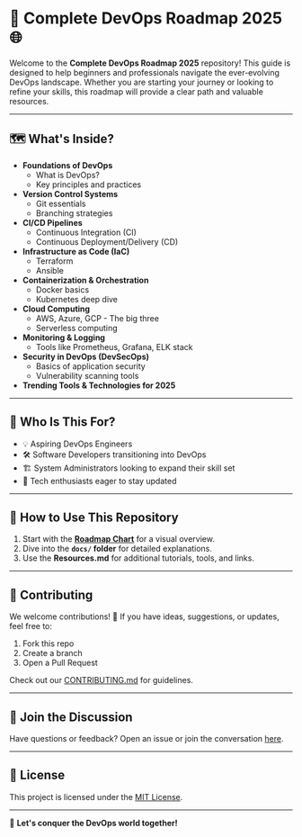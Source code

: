 # 🚀 Complete DevOps Roadmap 2025 🌐  

Welcome to the **Complete DevOps Roadmap 2025** repository! This guide is designed to help beginners and professionals navigate the ever-evolving DevOps landscape. Whether you are starting your journey or looking to refine your skills, this roadmap will provide a clear path and valuable resources.  

---

## 🗺️ **What's Inside?**  
- **Foundations of DevOps**  
  - What is DevOps?  
  - Key principles and practices  
- **Version Control Systems**  
  - Git essentials  
  - Branching strategies  
- **CI/CD Pipelines**  
  - Continuous Integration (CI)  
  - Continuous Deployment/Delivery (CD)  
- **Infrastructure as Code (IaC)**  
  - Terraform  
  - Ansible  
- **Containerization & Orchestration**  
  - Docker basics  
  - Kubernetes deep dive  
- **Cloud Computing**  
  - AWS, Azure, GCP - The big three  
  - Serverless computing  
- **Monitoring & Logging**  
  - Tools like Prometheus, Grafana, ELK stack  
- **Security in DevOps (DevSecOps)**  
  - Basics of application security  
  - Vulnerability scanning tools  
- **Trending Tools & Technologies for 2025**  

---

## 🎯 **Who Is This For?**  
- 💡 Aspiring DevOps Engineers  
- 🛠️ Software Developers transitioning into DevOps  
- 🏗️ System Administrators looking to expand their skill set  
- 🌟 Tech enthusiasts eager to stay updated  

---

## 📂 **How to Use This Repository**  
1. Start with the **[Roadmap Chart](roadmap-chart.png)** for a visual overview.  
2. Dive into the **`docs/` folder** for detailed explanations.  
3. Use the **Resources.md** for additional tutorials, tools, and links.  

---

## 🤝 **Contributing**  
We welcome contributions! 🎉 If you have ideas, suggestions, or updates, feel free to:  
1. Fork this repo  
2. Create a branch  
3. Open a Pull Request  

Check out our [CONTRIBUTING.md](CONTRIBUTING.md) for guidelines.  

---

## 📢 **Join the Discussion**  
Have questions or feedback? Open an issue or join the conversation [here](https://github.com/username/Complete-DevOps-Roadmap/issues).  

---

## 📜 **License**  
This project is licensed under the [MIT License](LICENSE).  

---

🎉 **Let's conquer the DevOps world together!**  
